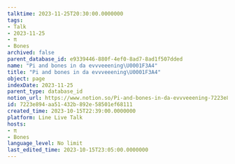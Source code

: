 ```yaml
---
talktime: 2023-11-25T20:30:00.0000000
tags:
- Talk
- 2023-11-25
- π
- Bones
archived: false
parent_database_id: e9339446-880f-4ef0-8ad7-8ad1f507dded
name: "Pi and bones in da evvveeening\U0001F3A4"
title: "Pi and bones in da evvveeening\U0001F3A4"
object: page
indexDate: 2023-11-25
parent_type: database_id
notion_url: https://www.notion.so/Pi-and-bones-in-da-evvveeening-7223e894aa51432b892e58501ef68111
id: 7223e894-aa51-432b-892e-58501ef68111
created_time: 2023-10-15T22:39:00.0000000
platform: Line Live Talk
hosts:
- π
- Bones
language_level: No limit
last_edited_time: 2023-10-15T23:05:00.0000000
---
```



   
   
   
   

   
























